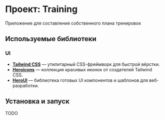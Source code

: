 # Проект: Training

Приложение для составления собственного плана тренировок

## Используемые библиотеки

### UI

- **[Tailwind CSS](https://tailwindcss.com/)** — утилитарный CSS-фреймворк для быстрой вёрстки.
- **[Heroicons](https://heroicons.com/)** — коллекция красивых иконок от создателей Tailwind CSS.
- **[HeroUI](https://www.heroui.com/)** — библиотека готовых UI компонентов и шаблонов для веб-разработки.

## Установка и запуск

TODO
